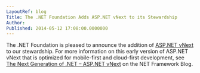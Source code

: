 ```yaml
---
LayoutRef: blog
Title: The .NET Foundation Adds ASP.NET vNext to its Stewardship
Author: 
Published: 2014-05-12 17:08:00.0000000
---
```

<p>The .NET Foundation is pleased to announce the addition of <a href="http://www.asp.net/vnext">ASP.NET vNext</a> to our stewardship. For more information on this early version of ASP.NET vNext that is optimized for mobile-first and cloud-first development, see <a href="http://blogs.msdn.com/b/dotnet/archive/2014/05/12/the-next-generation-of-net-asp-net-vnext.aspx">The Next Generation of .NET &ndash; ASP.NET vNext</a> on the NET Framework Blog.</p>
